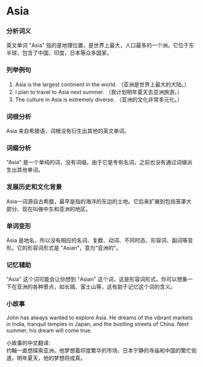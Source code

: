 # Asia

### 分析词义

  

英文单词 "Asia" 指的是地理位置，是世界上最大，人口最多的一个洲。它位于东半球，包含了中国，印度，日本等众多国家。

  

### 列举例句

  

1.  Asia is the largest continent in the world. （亚洲是世界上最大的大陆。）
2.  I plan to travel to Asia next summer. （我计划明年夏天去亚洲旅游。）
3.  The culture in Asia is extremely diverse. （亚洲的文化非常多元化。）

  

### 词根分析

  

Asia 来自希腊语，词根没有衍生出其他的英文单词。

  

### 词缀分析

  

"Asia" 是一个单纯的词，没有词缀。由于它是专有名词，之前也没有通过词缀派生出其他单词。

  

### 发展历史和文化背景

  

Asia一词源自古希腊，最早是指的海洋的东边的土地。它后来扩展到包括笼罩大部分、现在叫做中东和亚洲的地区。

  

### 单词变形

  

Asia 是地名，所以没有相应的名词、复数、动词、不同时态、形容词、副词等变形。它的形容词形式是 "Asian"，意为"亚洲的"。

  

### 记忆辅助

  

"Asia" 这个词可能会让你想到 "Asian" 这个词，这是形容词形式。你可以想象一下在亚洲的各种景点，如长城、富士山等，这有助于记忆这个词的含义。

  

### 小故事

  

John has always wanted to explore Asia. He dreams of the vibrant markets in India, tranquil temples in Japan, and the bustling streets of China. Next summer, his dream will come true.

  

小故事的中文翻译:  
约翰一直想探索亚洲。他梦想着印度繁华的市场、日本宁静的寺庙和中国的繁忙街道。明年夏天，他的梦想将成真。
